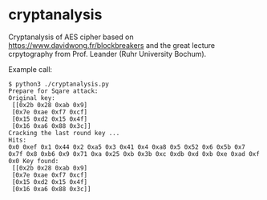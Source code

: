 # cryptanalysis
Cryptanalysis of AES cipher based on https://www.davidwong.fr/blockbreakers and the great lecture crpytography from Prof. Leander (Ruhr University Bochum).

Example call:

```shell
$ python3 ./cryptanalysis.py
Prepare for Sqare attack: 
Original key: 
 [[0x2b 0x28 0xab 0x9]
 [0x7e 0xae 0xf7 0xcf]
 [0x15 0xd2 0x15 0x4f]
 [0x16 0xa6 0x88 0x3c]]
Cracking the last round key ...
Hits: 
0x0 0xef 0x1 0x44 0x2 0xa5 0x3 0x41 0x4 0xa8 0x5 0x52 0x6 0x5b 0x7 0x7f 0x8 0xb6 0x9 0x71 0xa 0x25 0xb 0x3b 0xc 0xdb 0xd 0xb 0xe 0xad 0xf 0x0 Key found: 
 [[0x2b 0x28 0xab 0x9]
 [0x7e 0xae 0xf7 0xcf]
 [0x15 0xd2 0x15 0x4f]
 [0x16 0xa6 0x88 0x3c]]
```
